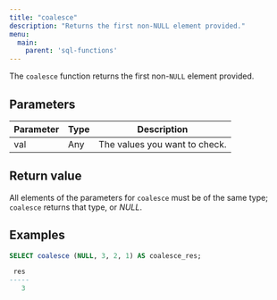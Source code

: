 ```yaml
---
title: "coalesce"
description: "Returns the first non-NULL element provided."
menu:
  main:
    parent: 'sql-functions'
---
```


The `coalesce` function returns the first non-`NULL` element provided.

## Parameters

Parameter | Type | Description
----------|------|------------
val | Any | The values you want to check.

## Return value

All elements of the parameters for `coalesce` must be of the same type; `coalesce` returns that type, or _NULL_.

## Examples

```sql
SELECT coalesce (NULL, 3, 2, 1) AS coalesce_res;
```
```sql
 res
-----
   3
```
